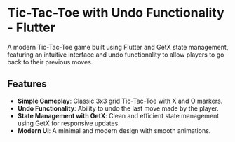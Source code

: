 # Tic-Tac-Toe with Undo Functionality - Flutter

A modern Tic-Tac-Toe game built using Flutter and GetX state management, featuring an intuitive interface and undo functionality to allow players to go back to their previous moves.

## Features

- **Simple Gameplay**: Classic 3x3 grid Tic-Tac-Toe with X and O markers.
- **Undo Functionality**: Ability to undo the last move made by the player.
- **State Management with GetX**: Clean and efficient state management using GetX for responsive updates.
- **Modern UI**: A minimal and modern design with smooth animations.
